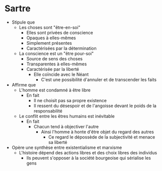 # Sartre
- Stipule que
  - Les choses sont "être-en-soi"
    - Elles sont privées de conscience
    - Opaques à elles-mêmes
    - Simplement présentes
    - Caractérisées par la détermination
  - La conscience est un "être pour-soi"
    - Source de sens des choses
    - Transparentes à elles-mêmes
    - Caractérisée par la liberté 
      - Elle coïncide avec le Néant
        - C'est une possibilité d'annuler et de transcender les faits
- Affirme que
  - L'homme est condamné à être libre
    - En fait
      - Il ne choisit pas sa propre existence
      - Il ressent du désespoir et de l'angoisse devant le poids de la responsabilité 
  - Le conflit entre les êtres humains est inévitable 
    - En fait
      - Chacun tend à objectiver l'autre
        - Ainsi l'homme à honte d'être objet du regard des autres
          - Ce regard le dépossède de la subjectivité et menace sa liberté         
- Opère une synthèse entre existentialisme et marxisme
  - L'histoire dépend des actions libres et des choix libres des individus 
    - Ils peuvent s'opposer à la société bourgeoise qui sérialise les gens   
